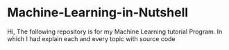 # Machine-Learning-in-Nutshell
Hi, The following repository is for my Machine Learning tutorial Program. In which I had explain each and every topic with source code

